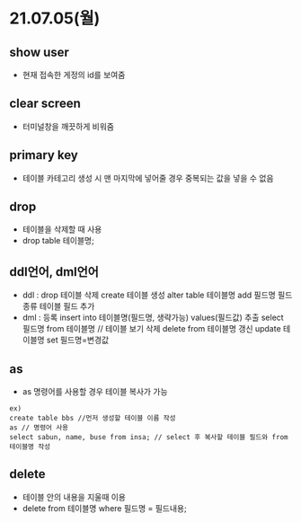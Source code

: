 # 21.07.05(월)
## show user
- 현재 접속한 게정의 id를 보여줌
###
## clear screen
- 터미널창을 깨끗하게 비워줌
###
## primary key
- 테이블 카테고리 생성 시 맨 마지막에 넣어줄 경우 중복되는 값을 넣을 수 없음
###
## drop
- 테이블을 삭제할 때 사용
- drop table 테이블명;
###
## ddl언어, dml언어
- ddl : drop 테이블 삭제
        create 테이블 생성
        alter table 테이블명 add 필드명 필드종류 테이블 필드 추가
- dml : 등록 insert into 테이블명(필드명, 생략가능) values(필드값)
        추출 select 필드명 from 테이블명 // 테이블 보기
        삭제 delete from 테이블명
        갱신 update 테이블명 set 필드명=변경값
###
## as
- as 명령어를 사용할 경우 테이블 복사가 가능
```
ex)
create table bbs //먼저 생성할 테이블 이름 작성
as // 명령어 사용
select sabun, name, buse from insa; // select 후 복사할 테이블 필드와 from 테이블명 작성
```
###
## delete
- 테이블 안의 내용을 지울때 이용
- delete from 테이블명 where 필드명 = 필드내용;